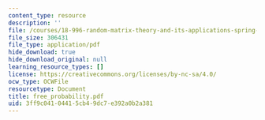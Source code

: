 ```yaml
---
content_type: resource
description: ''
file: /courses/18-996-random-matrix-theory-and-its-applications-spring-2004/3ff9c04104415cb49dc7e392a0b2a381_free_probability.pdf
file_size: 306431
file_type: application/pdf
hide_download: true
hide_download_original: null
learning_resource_types: []
license: https://creativecommons.org/licenses/by-nc-sa/4.0/
ocw_type: OCWFile
resourcetype: Document
title: free_probability.pdf
uid: 3ff9c041-0441-5cb4-9dc7-e392a0b2a381
---
```

